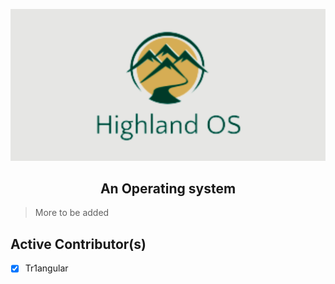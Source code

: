 ![Banner](https://raw.githubusercontent.com/Highland-OS/Highland-OS/main/Highland%20OS%20Official%20Logo.png)

<h2 align="center">An Operating system</h2>

> More to be added

## Active Contributor(s)
- [x] Tr1angular
